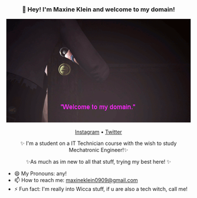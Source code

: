 <h3 align="center">👋 Hey! I'm Maxine Klein and welcome to my domain!</h3>
<div align="center">
	<img src="https://github.com/MaxKGS/MaxKGS/blob/main/tumblr_nqxbreqwLO1u9grhgo3_500.gif">
</div>
<p align="center">
  <a href="https://www.instagram.com/max.the.virgo/">Instagram</a> •
  <a href="https://twitter.com/maxine_kgs">Twitter</a>
</p>
<p align="center">
 ✨ I'm a student on a IT Technician course with the wish to study Mechatronic Engineer!✨
 <p align="center">
 ✨As much as im new to all that stuff, trying my best here! ✨
</p>

- 😄 My Pronouns: any!
- 📫 How to reach me: [maxineklein0909@gmail.com](mailto:maxineklein0909@gmail.com)
- ⚡ Fun fact: I'm really into Wicca stuff, if u are also a tech witch, call me!

<!--
https://github.com/MaxKGS/MaxKGS/blob/main/tumblr_nqxbreqwLO1u9grhgo3_500.gif
